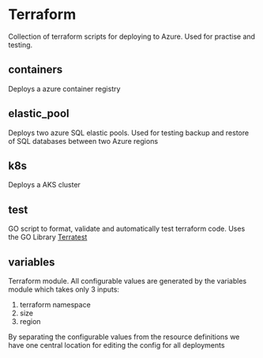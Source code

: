 # Terraform

Collection of terraform scripts for deploying to Azure. Used for practise and testing.

## containers

Deploys a azure container registry

## elastic_pool

Deploys two azure SQL elastic pools. Used for testing backup and restore of SQL databases between two Azure regions

## k8s

Deploys a AKS cluster

## test

GO script to format, validate and automatically test terraform code. Uses the GO Library [Terratest](https://github.com/gruntwork-io/terratest)

## variables

Terraform module. All configurable values are generated by the variables module which takes only 3 inputs: 

1. terraform namespace
2. size
3. region

By separating the configurable values from the resource definitions we have one central location for editing the config for all deployments
